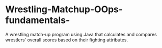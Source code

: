 # Wrestling-Matchup-OOps-fundamentals-
A wrestling match-up program using Java that calculates and compares wrestlers' overall scores based on their fighting attributes.
